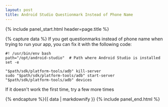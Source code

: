 ```yaml
---
layout: post
title: Android Studio Questionmark Instead of Phone Name
---
```


{% include panel_start.html header=page.title %}

{% capture data %}
If you get questionmarks instead of phone name when trying to run your app, you
can fix it with the following code:

    #! /usr/bin/env bash
    path="/opt/android-studio"  # Path where Android Studio is installed
    set -e
    
    "$path/sdk/platform-tools/adb" kill-server
    sudo "$path/sdk/platform-tools/adb" start-server
    "$path/sdk/platform-tools/adb" devices


If it doesn't work the first time, try a few more times

{% endcapture %}{{ data | markdownify }}
{% include panel_end.html %}
